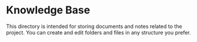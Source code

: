 # Knowledge Base

This directory is intended for storing documents and notes related to the project. You can create and edit folders and
files in any structure you prefer.
